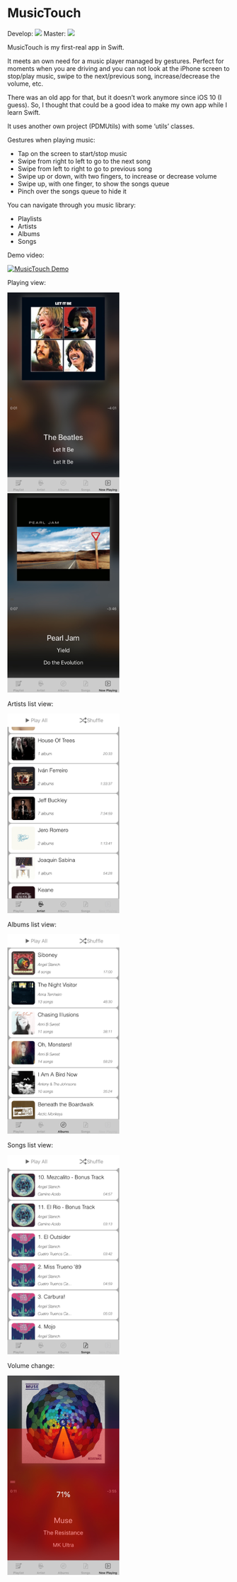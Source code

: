 # MusicTouch
Develop: <img src="https://app.bitrise.io/app/f2d811688644c564/status.svg?token=1i_8RElOZE6rTzC1HUgDAQ&branch=develop">
Master:  <img src="https://app.bitrise.io/app/f2d811688644c564/status.svg?token=1i_8RElOZE6rTzC1HUgDAQ&branch=master">

MusicTouch is my first-real app in Swift.

It meets an own need for a music player managed by gestures. Perfect for moments when you are driving and you can not look at the iPhone screen to stop/play music, swipe to the next/previous song, increase/decrease the volume, etc.

There was an old app for that, but it doesn’t work anymore since iOS 10 (I guess). So, I thought that could be a good idea to make my own app while I learn Swift.

It uses another own project (PDMUtils) with some ‘utils’ classes.

Gestures when playing music:
- Tap on the screen to start/stop music
- Swipe from right to left to go to the next song
- Swipe from left to right to go to previous song
- Swipe up or down, with two fingers, to increase or decrease volume
- Swipe up, with one finger, to show the songs queue
- Pinch over the songs queue to hide it

You can navigate through you music library:
- Playlists
- Artists
- Albums
- Songs

Demo video:

[![MusicTouch Demo](http://img.youtube.com/vi/EansZXeeu4E/0.jpg)](https://www.youtube.com/embed/EansZXeeu4E "MusicTouch Demo")


Playing view:

<img src="https://github.com/pdiazmon/MusicTouch/blob/master/Previews/playing.jpeg" height="450">   <img src="https://github.com/pdiazmon/MusicTouch/blob/master/Previews/playing2.jpeg" height="450">

Artists list view:

<img src="https://github.com/pdiazmon/MusicTouch/blob/master/Previews/artists.jpeg" height="450">

Albums list view:

<img src="https://github.com/pdiazmon/MusicTouch/blob/master/Previews/albums.jpeg" height="450">

Songs list view:

<img src="https://github.com/pdiazmon/MusicTouch/blob/master/Previews/songs.jpeg" height="450">

Volume change:

<img src="https://github.com/pdiazmon/MusicTouch/blob/master/Previews/volume.jpeg" height="450">

